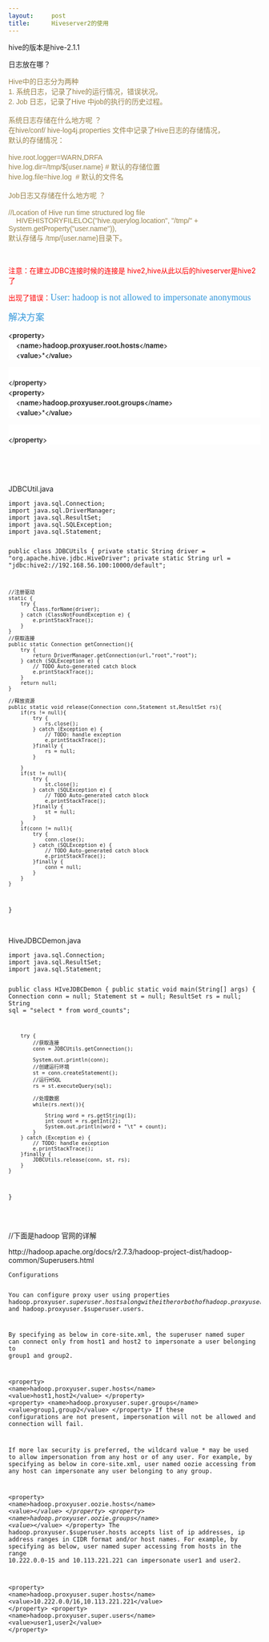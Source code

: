 ```yaml
---
layout:     post
title:      Hiveserver2的使用
---
```

<div id="article_content" class="article_content clearfix csdn-tracking-statistics" data-pid="blog" data-mod="popu_307" data-dsm="post">
								            <link rel="stylesheet" href="https://csdnimg.cn/release/phoenix/template/css/ck_htmledit_views-f76675cdea.css">
						<div class="htmledit_views" id="content_views">
                
<p>hive的版本是hive-2.1.1</p>
<p>日志放在哪？</p>
<p><span style="color:rgb(152,131,76);font-family:Arial, Helvetica, simsun, u5b8bu4f53;font-size:14px;">Hive中的日志分为两种</span><br style="color:rgb(152,131,76);font-family:Arial, Helvetica, simsun, u5b8bu4f53;font-size:14px;"><span style="color:rgb(152,131,76);font-family:Arial, Helvetica, simsun, u5b8bu4f53;font-size:14px;">1. 系统日志，记录了hive的运行情况，错误状况。</span><br style="color:rgb(152,131,76);font-family:Arial, Helvetica, simsun, u5b8bu4f53;font-size:14px;"><span style="color:rgb(152,131,76);font-family:Arial, Helvetica, simsun, u5b8bu4f53;font-size:14px;">2. Job 日志，记录了Hive 中job的执行的历史过程。</span><br style="color:rgb(152,131,76);font-family:Arial, Helvetica, simsun, u5b8bu4f53;font-size:14px;"><br style="color:rgb(152,131,76);font-family:Arial, Helvetica, simsun, u5b8bu4f53;font-size:14px;"><span style="color:rgb(152,131,76);font-family:Arial, Helvetica, simsun, u5b8bu4f53;font-size:14px;">系统日志存储在什么地方呢 ？</span><br style="color:rgb(152,131,76);font-family:Arial, Helvetica, simsun, u5b8bu4f53;font-size:14px;"><span style="color:rgb(152,131,76);font-family:Arial, Helvetica, simsun, u5b8bu4f53;font-size:14px;">在hive/conf/ hive-log4j.properties 文件中记录了Hive日志的存储情况，</span><br style="color:rgb(152,131,76);font-family:Arial, Helvetica, simsun, u5b8bu4f53;font-size:14px;"><span style="color:rgb(152,131,76);font-family:Arial, Helvetica, simsun, u5b8bu4f53;font-size:14px;">默认的存储情况：</span><br style="color:rgb(152,131,76);font-family:Arial, Helvetica, simsun, u5b8bu4f53;font-size:14px;"><br style="color:rgb(152,131,76);font-family:Arial, Helvetica, simsun, u5b8bu4f53;font-size:14px;"><span style="color:rgb(152,131,76);font-family:Arial, Helvetica, simsun, u5b8bu4f53;font-size:14px;">hive.root.logger=WARN,DRFA</span><br style="color:rgb(152,131,76);font-family:Arial, Helvetica, simsun, u5b8bu4f53;font-size:14px;"><span style="color:rgb(152,131,76);font-family:Arial, Helvetica, simsun, u5b8bu4f53;font-size:14px;">hive.log.dir=/tmp/${user.name} # 默认的存储位置</span><br style="color:rgb(152,131,76);font-family:Arial, Helvetica, simsun, u5b8bu4f53;font-size:14px;"><span style="color:rgb(152,131,76);font-family:Arial, Helvetica, simsun, u5b8bu4f53;font-size:14px;">hive.log.file=hive.log  # 默认的文件名</span><br style="color:rgb(152,131,76);font-family:Arial, Helvetica, simsun, u5b8bu4f53;font-size:14px;"><br style="color:rgb(152,131,76);font-family:Arial, Helvetica, simsun, u5b8bu4f53;font-size:14px;"><span style="color:rgb(152,131,76);font-family:Arial, Helvetica, simsun, u5b8bu4f53;font-size:14px;">Job日志又存储在什么地方呢 ？</span><br style="color:rgb(152,131,76);font-family:Arial, Helvetica, simsun, u5b8bu4f53;font-size:14px;"><br style="color:rgb(152,131,76);font-family:Arial, Helvetica, simsun, u5b8bu4f53;font-size:14px;"><span style="color:rgb(152,131,76);font-family:Arial, Helvetica, simsun, u5b8bu4f53;font-size:14px;">//Location of Hive run time structured log file</span><br style="color:rgb(152,131,76);font-family:Arial, Helvetica, simsun, u5b8bu4f53;font-size:14px;"><span style="color:rgb(152,131,76);font-family:Arial, Helvetica, simsun, u5b8bu4f53;font-size:14px;">    HIVEHISTORYFILELOC("hive.querylog.location", "/tmp/" + System.getProperty("user.name")),</span><br style="color:rgb(152,131,76);font-family:Arial, Helvetica, simsun, u5b8bu4f53;font-size:14px;"><span style="color:rgb(152,131,76);font-family:Arial, Helvetica, simsun, u5b8bu4f53;font-size:14px;">默认存储与 /tmp/{user.name}目录下。</span><br></p>
<p><br></p>
<p><span style="color:#ff0000;">注意：在建立JDBC连接时候的连接是 hive2,hive从此以后的hiveserver是hive2了</span></p>
<p><span style="color:#ff0000;">出现了错误：</span><span style="color:rgb(52,152,219);font-family:'微软雅黑';font-size:18px;">User: hadoop is not allowed to impersonate anonymous</span></p>
<p><span style="color:rgb(52,152,219);font-family:'微软雅黑';font-size:18px;">解决方案</span></p>
<p><span style="color:rgb(52,152,219);font-family:'微软雅黑';font-size:18px;"></span></p>
<pre style="color:rgb(51,51,51);font-size:14px;font-weight:bold;font-family:ConfluenceInstalledFont, monospace;line-height:1.3;background-color:rgb(255,255,255);"><span class="quote_div" style="font-family:'ff-tisa-web-pro-1', 'ff-tisa-web-pro-2', 'Lucida Grande', 'Helvetica Neue', Helvetica, Arial, 'Hiragino Sans GB', 'Hiragino Sans GB W3', 'Microsoft YaHei UI', 'Microsoft YaHei', 'WenQuanYi Micro Hei', sans-serif;line-height:20px;">&lt;property&gt;
    &lt;name&gt;hadoop.proxyuser.root.hosts&lt;/name&gt;
    &lt;value&gt;*&lt;/value&gt;</span></pre>
<pre style="color:rgb(51,51,51);font-size:14px;font-weight:bold;font-family:ConfluenceInstalledFont, monospace;line-height:1.3;background-color:rgb(255,255,255);"><span class="quote_div" style="font-family:'ff-tisa-web-pro-1', 'ff-tisa-web-pro-2', 'Lucida Grande', 'Helvetica Neue', Helvetica, Arial, 'Hiragino Sans GB', 'Hiragino Sans GB W3', 'Microsoft YaHei UI', 'Microsoft YaHei', 'WenQuanYi Micro Hei', sans-serif;line-height:20px;">
&lt;/property&gt;
&lt;property&gt;
    &lt;name&gt;hadoop.proxyuser.root.groups&lt;/name&gt;
    &lt;value&gt;*&lt;/value&gt;</span></pre>
<pre style="color:rgb(51,51,51);font-size:14px;font-weight:bold;font-family:ConfluenceInstalledFont, monospace;line-height:1.3;background-color:rgb(255,255,255);"><span class="quote_div" style="font-family:'ff-tisa-web-pro-1', 'ff-tisa-web-pro-2', 'Lucida Grande', 'Helvetica Neue', Helvetica, Arial, 'Hiragino Sans GB', 'Hiragino Sans GB W3', 'Microsoft YaHei UI', 'Microsoft YaHei', 'WenQuanYi Micro Hei', sans-serif;line-height:20px;">
&lt;/property&gt;</span></pre>
<br><p></p>
<p><span style="color:rgb(52,152,219);font-family:'微软雅黑';font-size:18px;"><br></span></p>
<p>JDBCUtil.java</p>
<p></p>
<pre><code class="language-java">import java.sql.Connection;
import java.sql.DriverManager;
import java.sql.ResultSet;
import java.sql.SQLException;
import java.sql.Statement;

public class JDBCUtils {
	private static String driver = "org.apache.hive.jdbc.HiveDriver";
	private static String url = "jdbc:hive2://192.168.56.100:10000/default";
	
	
	//注册驱动
	static {
		try {
			Class.forName(driver);
		} catch (ClassNotFoundException e) {
			e.printStackTrace();
		}
	}
	//获取连接
	public static Connection getConnection(){
		try {
			return DriverManager.getConnection(url,"root","root");
		} catch (SQLException e) {
			// TODO Auto-generated catch block
			e.printStackTrace();
		}
		return null;
	}
	
	//释放资源
	public static void release(Connection conn,Statement st,ResultSet rs){
		if(rs != null){
			try {
				rs.close();	
			} catch (Exception e) {
				// TODO: handle exception
				e.printStackTrace();
			}finally {
				rs = null;
			}

		}
		if(st != null){
			try {
				st.close();
			} catch (SQLException e) {
				// TODO Auto-generated catch block
				e.printStackTrace();
			}finally {
				st = null;
			}
		}
		if(conn != null){
			try {
				conn.close();
			} catch (SQLException e) {
				// TODO Auto-generated catch block
				e.printStackTrace();
			}finally {
				conn = null;
			}
		}
	}	
			
}</code></pre><br>
HiveJDBCDemon.java
<p></p>
<p></p>
<pre><code class="language-java">import java.sql.Connection;
import java.sql.ResultSet;
import java.sql.Statement;

public class HIveJDBCDemon {
	public static void main(String[] args) {
		Connection conn = null;
		Statement st = null;
		ResultSet rs = null;
		String sql = "select * from word_counts";
		
		
		try {
			//获取连接
			conn = JDBCUtils.getConnection();
			
			System.out.println(conn);
			//创建运行环境
			st = conn.createStatement();
			//运行HSQL
			rs = st.executeQuery(sql);
			
			//处理数据
			while(rs.next()){
			
				String word = rs.getString(1);
				int count = rs.getInt(2);
				System.out.println(word + "\t" + count);
			}
		} catch (Exception e) {
			// TODO: handle exception
			e.printStackTrace();
		}finally {
			JDBCUtils.release(conn, st, rs);
		}
	}
}</code></pre>
<p></p>
<p><br></p>
<p>//下面是hadoop 官网的详解</p>
<p>http://hadoop.apache.org/docs/r2.7.3/hadoop-project-dist/hadoop-common/Superusers.html<br></p>
<p></p>
<pre><code class="language-plain">Configurations

You can configure proxy user using properties hadoop.proxyuser.$superuser.hosts along with either or both of hadoop.proxyuser.$superuser.groups and hadoop.proxyuser.$superuser.users.

By specifying as below in core-site.xml, the superuser named super can connect only from host1 and host2 to impersonate a user belonging to group1 and group2.

   &lt;property&gt;
     &lt;name&gt;hadoop.proxyuser.super.hosts&lt;/name&gt;
     &lt;value&gt;host1,host2&lt;/value&gt;
   &lt;/property&gt;
   &lt;property&gt;
     &lt;name&gt;hadoop.proxyuser.super.groups&lt;/name&gt;
     &lt;value&gt;group1,group2&lt;/value&gt;
   &lt;/property&gt;
If these configurations are not present, impersonation will not be allowed and connection will fail.

If more lax security is preferred, the wildcard value * may be used to allow impersonation from any host or of any user. For example, by specifying as below in core-site.xml, user named oozie accessing from any host can impersonate any user belonging to any group.

  &lt;property&gt;
    &lt;name&gt;hadoop.proxyuser.oozie.hosts&lt;/name&gt;
    &lt;value&gt;*&lt;/value&gt;
  &lt;/property&gt;
  &lt;property&gt;
    &lt;name&gt;hadoop.proxyuser.oozie.groups&lt;/name&gt;
    &lt;value&gt;*&lt;/value&gt;
  &lt;/property&gt;
The hadoop.proxyuser.$superuser.hosts accepts list of ip addresses, ip address ranges in CIDR format and/or host names. For example, by specifying as below, user named super accessing from hosts in the range 10.222.0.0-15 and 10.113.221.221 can impersonate user1 and user2.

   &lt;property&gt;
     &lt;name&gt;hadoop.proxyuser.super.hosts&lt;/name&gt;
     &lt;value&gt;10.222.0.0/16,10.113.221.221&lt;/value&gt;
   &lt;/property&gt;
   &lt;property&gt;
     &lt;name&gt;hadoop.proxyuser.super.users&lt;/name&gt;
     &lt;value&gt;user1,user2&lt;/value&gt;
   &lt;/property&gt;</code></pre><br><br><p></p>
<p><br></p>
<br><br><p><br></p>
            </div>
                </div>